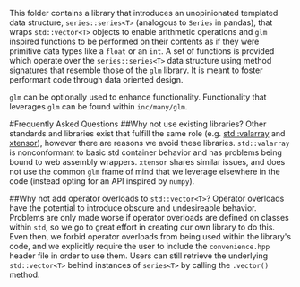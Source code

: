 This folder contains a library that introduces an unopinionated templated data structure, `series::series<T>` (analogous to `Series` in pandas), that wraps `std::vector<T>` objects to enable arithmetic operations and `glm` inspired functions to be performed on their contents as if they were primitive data types like a `float` or an `int`. A set of functions is provided which operate over the `series::series<T>` data structure using method signatures that resemble those of the `glm` library. It is meant to foster performant code through data oriented design. 

`glm` can be optionally used to enhance functionality. Functionality that leverages `glm` can be found within `inc/many/glm`. 

#Frequently Asked Questions
##Why not use existing libraries?
Other standards and libraries exist that fulfill the same role (e.g. [std::valarray](https://en.cppreference.com/w/cpp/numeric/composite) and [xtensor](https://github.com/QuantStack/xtensor)), however there are reasons we avoid these libraries. `std::valarray` is nonconformant to basic std container behavior and has problems being bound to web assembly wrappers. `xtensor` shares similar issues, and does not use the common `glm` frame of mind that we leverage elsewhere in the code (instead opting for an API inspired by `numpy`). 

##Why not add operator overloads to `std::vector<T>`? 
Operator overloads have the potential to introduce obscure and undesireable behavior. Problems are only made worse if operator overloads are defined on classes within `std`, so we go to great effort in creating our own library to do this. Even then, we forbid operator overloads from being used within the library's code, and we explicitly require the user to include the `convenience.hpp` header file in order to use them. Users can still retrieve the underlying `std::vector<T>` behind instances of `series<T>` by calling the `.vector()` method. 

